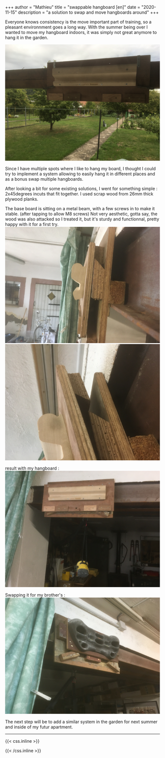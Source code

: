 +++
author = "Mathieu"
title = "swappable hangboard [en]"
date = "2020-11-15"
description = "a solution to swap and move hangboards around"
+++

Everyone knows consistency is the move important part of training, so a pleasant environnment goes a long way.
With the summer being over I wanted to move my hangboard indoors, it was simply not great anymore to hang it in the garden.

![jardin-poutre](/img/hangboard/hb-jardin.jpg)

Since I have multiple spots where I like to hang my board, I thought I could try to implement a system allowing to easily hang it in different places and as a bonus swap multiple hangboards.

After looking a bit for some existing solutions, I went for something simple : 2x45degrees incuts that fit together.
I used scrap wood from 26mm thick plywood planks.

The base board is sitting on a metal beam, with a few screws in to make it stable. (after tapping to allow M8 screws)
Not very aesthetic, gotta say, the wood was also attacked so I treated it, but it's sturdy and functionnal, pretty happy with it for a first try.
![fixation-poutre](/img/hangboard/hb-garage-encoche.jpg)
![fixation-poutre](/img/hangboard/hb-garage-encoche2.jpg)

result with my hangboard :
![lattice-hb](/img/hangboard/hb-garage-resultat.jpg)

Swapping it for my brother's :
![simond-hb](/img/hangboard/hb-garage-simond.jpeg)




The next step will be to add a similar system in the garden for next summer and inside of my futur apartment.

---

{{< css.inline >}}
<style>
.canon { background: white; width: 100%; height: auto;}
</style>
{{< /css.inline >}}
